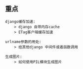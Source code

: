 重点
---
    django缓存加速:
        > django 自带内存cache
        > ETag客户端缓存加速

    urlname参数的用处:
        > 给其他django 中间件或者函数调用

    生成图片:
        > 如何使用PIL模块生成图片